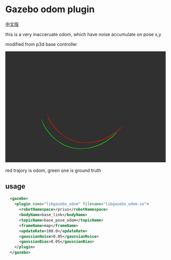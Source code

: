 # Gazebo odom plugin
[中文版](Readme_cn.md)


this is a very inacceruate odom, which have noise accumulate on pose x,y

modified from p3d base controller

![odom](.image/odom.gif)

red trajory is odom, green one is ground truth

## usage
```xml
  <gazebo>
    <plugin name="libgazebo_odom" filename="libgazebo_odom.so">
      <robotNamespace>/prius</robotNamespace>
      <bodyName>base_link</bodyName>
      <topicName>base_pose_odom</topicName>
      <frameName>map</frameName>
      <updateRate>100.0</updateRate>
      <gaussianNoise>0.05</gaussianNoise>
      <gaussianBias>0.05</gaussianBias>
    </plugin>
  </gazebo>
```